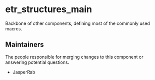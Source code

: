 etr_structures_main
===================

Backbone of other components, defining most of the commonly used macros.


## Maintainers

The people responsible for merging changes to this component or answering potential questions.

- JasperRab
